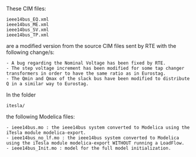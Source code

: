 These CIM files:

	ieee14bus_EQ.xml
	ieee14bus_ME.xml
	ieee14bus_SV.xml
	ieee14bus_TP.xml
	
are a modified version from the source CIM files sent by RTE with the following change/s:

	- A bug regarding the Nominal Voltage has been fixed by RTE.
	- The step voltage increment has been modified for some tap changer transformers in order to have the same ratio as in Eurostag.
	- The Qmin and Qmax of the slack bus have been modified to distribute Q in a similar way to Eurostag.

In the folder 
	
	itesla/
	
the following Modelica files:

	- ieee14bus.mo : the ieee14bus system converted to Modelica using the iTesla module modelica-export.
	- ieee14bus_no_lf.mo : the ieee14bus system converted to Modelica using the iTesla module modelica-export WITHOUT running a LoadFlow.
	- ieee14bus_Init.mo : model for the full model initialization.